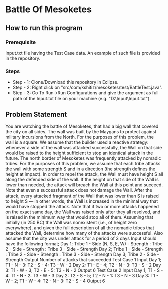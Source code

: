 # Battle Of Mesoketes

<h2>How to run this program</h2>

<h3> Prerequisite </h3>
Input.txt file having the Test Case data. An example of such file is provided in the repository.

<h3> Steps </h3>

* Step - 1: Clone/Download this repository in Eclipse.
* Step - 2: Right click on "src/com/kshitiz/mesoketes/test/BattleTest.java".
* Step - 3: Go To Run->Run Configurations and give the argument as full path of the Input.txt file on your machine (e.g.      "D:\Input\Input.txt").

<h2> Problem Statement </h2>

You are watching the battle of Mesoketes, that had a big wall that covered the city on all sides. The
wall was built by the Maygans to protect against military incursions from the North. For the
purposes of this problem, the wall is a square. We assume that the builder used a reactive strategy:
whenever a side of the wall was attacked successfully, the Wall on that side would be raised to the
height sufficient to stop an identical attack in the future.
The north border of Mesoketes was frequently attacked by nomadic tribes. For the purposes of this
problem, we assume that each tribe attacks the wall with some strength S and in a direction (the
strength defines the height at impact). In order to repel the attack, the Wall must have height S all
along the defended side of the wall. If the height on that side of the Wall is lower than needed, the
attack will breach the Wall at this point and succeed. Note that even a successful attack does not
damage the Wall. After the attack, every attacked fragment of the Wall that was lower than S is
raised to height S — in other words, the Wall is increased in the minimal way that would have
stopped the attack. Note that if two or more attacks happened on the exact same day, the Wall was
raised only after they all resolved, and is raised in the minimum way that would stop all of them.
Assuming that initially (in 250 BC) the Wall was nonexistent (i.e., of height zero everywhere), and
given the full description of all the nomadic tribes that attacked the Wall, determine how many of
the attacks were successful. Also assume that the city was under attack for a period of 3 days
Input should have the following format;
Day 1; Tribe 1 - Side (N, S, E, W) - Strength : Tribe 2 - Side - Strength : Tribe 3 - Side - Strength
Day 2; Tribe 1 - Side - Strength : Tribe 2 - Side - Strength : Tribe 3 - Side - Strength
Day 3; Tribe 2 - Side - Strength
Output
Number of attacks that succeeded
Test Case 1
Input
Day 1; T1 - N - 3: T2 - S - 4: T3 - W - 2
Day 2: T1 - E - 4; T2 - N - 3: T3 - S - 2
Day 3: T1 - W - 3; T2 - E - 5: T3 - N - 2
Output
6
Test Case 2
Input
Day 1; T1 - S - 4: T1 - N - 2: T3 - W - 3
Day 2: T2 - S - 5; T2 - N - 1: T3 - N - 3
Day 3: T1 - W - 2; T1 - W - 4: T2 - N - 3: T2 - S - 4
Output
6
